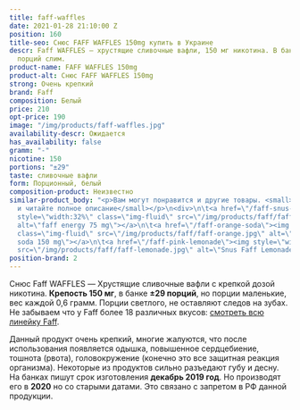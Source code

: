 ```yaml
---
title: faff-waffles
date: 2021-01-28 21:10:00 Z
position: 160
title-seo: Снюс FAFF WAFFLES 150mg купить в Украине
descr: Faff WAFFLES — хрустящие сливочные вафли, 150 мг никотина. В банке ±29 белых
  порций слим.
product-name: FAFF WAFFLES 150mg
product-alt: Снюс FAFF WAFFLES 150mg
strong: Очень крепкий
brand: Faff
composition: Белый
price: 210
opt-price: 190
image: "/img/products/faff-waffles.jpg"
availability-descr: Ожидается
has_availability: false
gramm: "-"
nicotine: 150
portions: "±29"
taste: сливочные вафли
form: Порционный, белый
composition-product: Неизвестно
similar-product_body: "<p>Вам могут понравится и другие товары. <small>Жмите на картинки
  и читайте полное описание</small></p>\n<div>\n\t<a href=\"/faff-snus-energy\"><img
  style=\"width:32%\" class=\"img-fluid\" src=\"/img/products/faff/faff-redbull.jpg\"
  alt=\"faff energy 75 mg\"></a>\n\t<a href=\"/faff-orange-soda\"><img style=\"width:32%\"
  class=\"img-fluid\" src=\"/img/products/faff/faff-orange.jpg\" alt=\"faff orange
  soda 150 mg\"></a>\n\t<a href=\"/faff-pink-lemonade\"><img style=\"width:32%\" class=\"img-fluid\"
  src=\"/img/products/faff/faff-lemonade.jpg\" alt=\"Snus Faff Lemonade 150 mg\"></a>\n</div>"
position-brand: 2
---
```


Снюс Faff WAFFLES — Хрустящие сливочные вафли с крепкой дозой никотина. **Крепость 150 мг**, в банке **±29 порций**, но порции маленькие, вес каждой 0,6 грамм. Порции светлого, не оставляют следов на зубах.<br>
Не забываем что у Faff более 18 различных вкусов: [смотреть всю линейку Faff](/faff).

Данный продукт очень крепкий, многие жалуются, что после использования появляется одышка, повышенное сердцебиение, тошнота (рвота), головокружение (конечно это все защитная реакция организма). Некоторые из продуктов сильно разъедают губу и десну.
На банках пишут срок изготовления **декабрь 2019 год**. Но производят его в **2020** но со старыми датами. Это связано с запретом в РФ данной продукции.